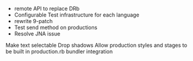 * remote API to replace DRb
* Configurable Test infrastructure for each language
* rewrite 9-patch
* Test send method on productions
* Resolve JNA issue

Make text selectable
Drop shadows
Allow production styles and stages to be built in production.rb
bundler integration


